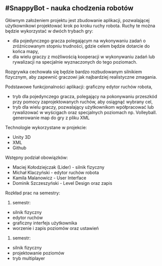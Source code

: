 #SnappyBot - nauka chodzenia robotów
---

Głównym założeniem projektu jest zbudowanie aplikacji, pozwalającej użytkownikowi projektować krok po kroku ruchy robota. Ruchy te można będzie wykorzystać w dwóch trybach gry: 
 - dla pojedynczego gracza polegającym na wykonywaniu zadań o zróżnicowanym  stopniu  trudności, gdzie celem będzie dotarcie do końca mapy,
 - dla wielu graczy z możliwością kooperacji w wykonywaniu zadań lub rywalizacji na specjalnie wyznaczonych do tego poziomach. 

Rozgrywka cechowała się będzie bardzo rozbudowanym silnikiem fizycznym, aby zapewnić graczowi jak najbardziej realistyczne zmagania.


Podstawowe funkcjonalności aplikacji:
graficzny edytor ruchów robota,
 - tryb dla pojedynczego gracza, polegający na pokonywaniu przeszkód przy pomocy zaprojektowanych ruchów, aby osiągnąć wybrany cel,
 - tryb dla wielu graczy, pozwalający użytkownikom wpółpracować lub rywalizować w wyścigach oraz specjalnych poziomach np. Volleyball.
generowanie map do gry z pliku XML


Technologie wykorzystane w projekcie:
 - Unity 3D
 - XML
 - Github 


Wstępny podział obowiązków:
 - Maciej Kołodziejczak (Lider) - silnik fizyczny
 - Michał Klaczyński - edytor ruchów robota
 - Kamila Malanowicz - User Interface
 - Dominik Szczeszyński - Level Design oraz zapis




Rozkład prac na semestry:

1. semestr:
 - silnik fizyczny
 - edytor ruchów
 - graficzny interfejs użytkownika
 - worzenie i zapis poziomów oraz ustawień


1. semestr:
 - silnik fizyczny
 - projektowanie poziomów
 - tryb multiplayer

